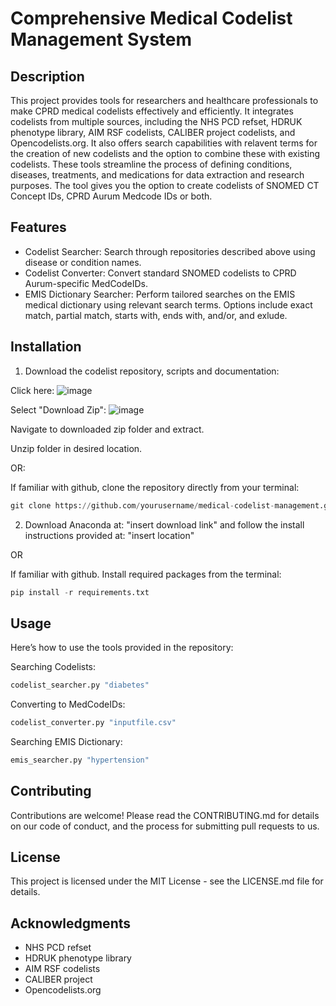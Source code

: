 # **Comprehensive Medical Codelist Management System**

## Description
This project provides tools for researchers and healthcare professionals to make CPRD medical codelists effectively and efficiently. It integrates codelists from multiple sources, including the NHS PCD refset, HDRUK phenotype library, AIM RSF codelists, CALIBER project codelists, and Opencodelists.org. It also offers search capabilities with relavent terms for the creation of new codelists and the option to combine these with existing codelists.  These tools streamline the process of defining conditions, diseases, treatments, and medications for data extraction and research purposes. The tool gives you the option to create codelists of SNOMED CT Concept IDs, CPRD Aurum Medcode IDs or both.

## Features
* Codelist Searcher: Search through repositories described above using disease or condition names.
* Codelist Converter: Convert standard SNOMED codelists to CPRD Aurum-specific MedCodeIDs.
* EMIS Dictionary Searcher: Perform tailored searches on the EMIS medical dictionary using relevant search terms. Options include exact match, partial match, starts with, ends with, and/or, and exlude.

## Installation

1. Download the codelist repository, scripts and documentation:

Click here: 
![image](https://github.com/ndpchs-cprd/Codelist-Generation/assets/167761988/e9b58933-80e1-4371-95a6-571cd6d576ec)

Select "Download Zip":
![image](https://github.com/ndpchs-cprd/Codelist-Generation/assets/167761988/61096b0b-2f7c-4bd5-b862-8b0b1bdeb912)

Navigate to downloaded zip folder and extract. 

Unzip folder in desired location. 

OR: 

If familiar with github, clone the repository directly from your terminal:

```python
git clone https://github.com/yourusername/medical-codelist-management.git
```

2. Download Anaconda at: "insert download link" and follow the install instructions provided at: "insert location"

OR

If familiar with github. Install required packages from the terminal:

```python
pip install -r requirements.txt
```


## Usage

Here’s how to use the tools provided in the repository:

Searching Codelists:
```python
codelist_searcher.py "diabetes"
```

Converting to MedCodeIDs:

```python
codelist_converter.py "inputfile.csv"
```

Searching EMIS Dictionary:

```python
emis_searcher.py "hypertension"
```

## Contributing
Contributions are welcome! Please read the CONTRIBUTING.md for details on our code of conduct, and the process for submitting pull requests to us.

## License
This project is licensed under the MIT License - see the LICENSE.md file for details.

## Acknowledgments
* NHS PCD refset
* HDRUK phenotype library
* AIM RSF codelists
* CALIBER project
* Opencodelists.org
